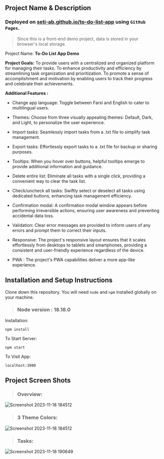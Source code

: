 ## Project Name & Description
### Deployed on [seti-ab.github.io/to-do-list-app](https://seti-ab.github.io/to-do-list-app/) using `GitHub Pages`.

> Since this is a front-end demo project, data is stored in your browser's local storage.</pre>

Project Name: **To-Do List App Demo**

**Project Goals:**
To provide users with a centralized and organized platform for managing their tasks.
To enhance productivity and efficiency by streamlining task organization and prioritization.
To promote a sense of accomplishment and motivation by enabling users to track their progress and celebrate their achievements.

**Additional Features :**
- Change app language: Toggle between Farsi and English to cater to multilingual users.
  
- Themes: Choose from three visually appealing themes: Default, Dark, and Light, to personalize the user experience.

- Import tasks: Seamlessly import tasks from a .txt file to simplify task management.
  
- Export tasks: Effortlessly export tasks to a .txt file for backup or sharing purposes.

- Tooltips: When you hover over buttons, helpful tooltips emerge to provide additional information and guidance.

- Delete entire list: Eliminate all tasks with a single click, providing a convenient way to clear the task list.
  
- Check/uncheck all tasks: Swiftly select or deselect all tasks using dedicated buttons, enhancing task management efficiency.
  
- Confirmation modal: A confirmation modal window appears before performing irreversible actions, ensuring user awareness and preventing accidental data loss.

- Validation: Clear error messages are provided to inform users of any errors and prompt them to correct their inputs.

- Responsive: The project's responsive layout ensures that it scales effortlessly from desktops to tablets and smartphones, providing a consistent and user-friendly experience regardless of the device.

- PWA : The project's PWA capabilities deliver a more app-like experience.

## Installation and Setup Instructions
Clone down this repository. You will need `node` and `npm` installed globally on your machine.  
> ### Node version  : 18.18.0
Installation:

`npm install`  

To Start Server:

`npm start`  

To Visit App:

`localhost:3000`

## Project Screen Shots
> ### Overview:
![Screenshot 2023-11-18 184512](https://github.com/seti-ab/to-do-list-app/assets/95739100/c2d8ac6c-9cdd-49ab-8f6d-d310110a33ed)

> ### 3 Theme Colors:
![Screenshot 2023-11-18 184512](https://github.com/seti-ab/to-do-list-app/assets/95739100/0d9ab7fb-556e-443f-bd7c-4fd294859da6)

> ### Tasks:
![Screenshot 2023-11-18 190649](https://github.com/seti-ab/to-do-list-app/assets/95739100/53e17846-d994-44b5-98cc-18918932f87a)

